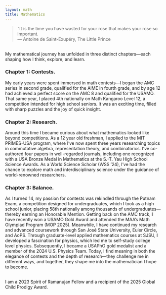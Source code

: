 ```yaml
---
layout: math
title: Mathematics
---
```

> “It is the time you have wasted for your rose that makes your rose so important. <br>
&mdash; Antoine de Saint-Exupéry, The Little Prince

<br>
My mathematical journey has unfolded in three distinct chapters&mdash;each shaping how I think, explore, and learn.

### Chapter 1: Contests.
My early years were spent immersed in math contests&mdash;I began the AMC series in second grade, qualified for the AIME in fourth grade, and by age 12 had achieved a 
perfect score on the AMC 8 and qualified for the USAMO. That same year, I placed 4th nationally on Math Kangaroo Level 12, a competition intended for high school seniors.
It was an exciting time, filled with sharp puzzles and the joy of quick insight.

### Chapter 2: Research.
Around this time I became curious about what mathematics looked like beyond competitions. As a 12 year old freshman, I applied to the MIT PRIMES-USA program, where 
I’ve now spent three years researching topics in commutative algebra, representation theory, and combinatorics. I’ve co-authored four papers in well-regarded journals, 
including one recognized with a USA Bronze Medal in Mathematics at the S.-T. Yau High School Science Awards. As a World Science Scholar (WSS ’24), I’ve had the chance to explore math and interdisciplinary science under the guidance of world-renowned researchers.

### Chapter 3: Balance.
As I turned 14, my passion for contests was rekindled through the Putnam Exam, a competition designed for undergraduates, which I took as a high school junior, placing 58th nationally among thousands of undergraduates&mdash;thereby earning an Honorable Mention. Getting back on the AMC track, I have recently won a USAMO Gold Award and attended the MAA’s Math Olympiad Program (MOP 2025). Meanwhile, I have continued my research and advanced coursework through San José State University, Euler Circle, and AoPS. Through  graduate-level applied mathematics courses at SJSU, I developed a fascination for physics, which led me to self-study college level physics. Subsequently, I became a USAPhO gold medalist and a member of the 2024 U.S. Physics Team. Today, I find meaning in both the elegance of contests and the depth of research&mdash;they challenge me in different ways, and together, they shape me into the mathematician I hope to become.

<br>
I am a 2023 Spirit of Ramanujan Fellow and a recipient of the 2025 Global Child Prodigy Award. 




